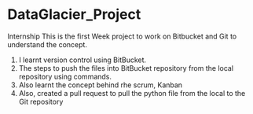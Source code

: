 # DataGlacier_Project
Internship
This is the first Week project to work on Bitbucket and Git to understand the concept.
1. I learnt version control using BitBucket.
2. The steps to push the files into BitBucket repository from the local repository using commands.
3. Also learnt the concept behind rhe scrum, Kanban
4. Also, created a pull request to pull the python file from the local to the Git repository
